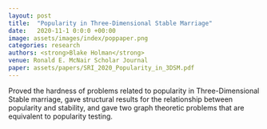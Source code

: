 ```yaml
---
layout: post
title:  "Popularity in Three-Dimensional Stable Marriage"
date:   2020-11-1 0:0:0 +00:00
image: assets/images/index/poppaper.png
categories: research
authors: <strong>Blake Holman</strong>
venue: Ronald E. McNair Scholar Journal
paper: assets/papers/SRI_2020_Popularity_in_3DSM.pdf
---
```

Proved the hardness of problems related to popularity in Three-Dimensional Stable marriage, gave structural results for the relationship between popularity and stability, and gave two graph theoretic problems that are equivalent to popularity testing. 
